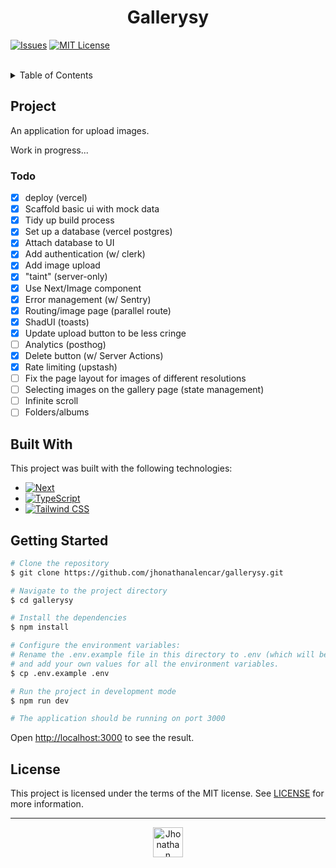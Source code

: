 <h1 align="center">Gallerysy</h1>

[![Issues][issues-shield]][issues-url]
[![MIT License][license-shield]][license-url]

<br>

<details>
  <summary>Table of Contents</summary>
  <ol>
    <li>
      <a href="#project">Project</a>
    </li>
    <li>
      <a href="#built-with">Built With</a>
    </li>
    <li>
      <a href="#getting-started">Getting Started</a>
    </li>
    <li>
      <a href="#license">License</a>
    </li>
  </ol>
</details>

## Project

An application for upload images.

Work in progress...

### Todo

- [x] deploy (vercel)
- [x] Scaffold basic ui with mock data
- [x] Tidy up build process
- [x] Set up a database (vercel postgres)
- [x] Attach database to UI
- [x] Add authentication (w/ clerk)
- [x] Add image upload
- [x] "taint" (server-only)
- [x] Use Next/Image component
- [x] Error management (w/ Sentry)
- [x] Routing/image page (parallel route)
- [x] ShadUI (toasts)
- [x] Update upload button to be less cringe
- [ ] Analytics (posthog)
- [x] Delete button (w/ Server Actions)
- [x] Rate limiting (upstash)
- [ ] Fix the page layout for images of different resolutions
- [ ] Selecting images on the gallery page (state management)
- [ ] Infinite scroll
- [ ] Folders/albums

## Built With

This project was built with the following technologies:

- [![Next][next.js]][next-url]
- [![TypeScript][typescript]][typescript-url]
- [![Tailwind CSS][tailwindcss]][tailwindcss-url]

## Getting Started

```sh
# Clone the repository
$ git clone https://github.com/jhonathanalencar/gallerysy.git

# Navigate to the project directory
$ cd gallerysy

# Install the dependencies
$ npm install

# Configure the environment variables:
# Rename the .env.example file in this directory to .env (which will be ignored by git)
# and add your own values for all the environment variables.
$ cp .env.example .env

# Run the project in development mode
$ npm run dev

# The application should be running on port 3000
```

Open <http://localhost:3000> to see the result.

## License

This project is licensed under the terms of the MIT license. See [LICENSE](LICENSE) for more information.

---

<p align="center">
  <img src="https://user-images.githubusercontent.com/87830705/254344973-58fb1280-be15-4847-95bd-c99236abdb4b.png" alt="Jhonathan" width="48px" />
</p>

[issues-shield]: https://img.shields.io/github/issues/jhonathanalencar/gallerysy.svg?style=for-the-badge
[issues-url]: https://github.com/jhonathanalencar/gallerysy/issues
[license-shield]: https://img.shields.io/github/license/jhonathanalencar/gallerysy.svg?style=for-the-badge&labelColor=4b2428&color=ac7c59
[license-url]: https://github.com/jhonathanalencar/gallerysy/blob/main/LICENSE
[next.js]: https://img.shields.io/badge/next.js-000000?style=for-the-badge&logo=nextdotjs&logoColor=white
[next-url]: https://nextjs.org/
[typescript]: https://img.shields.io/badge/TypeScript-007ACC?style=for-the-badge&logo=typescript&logoColor=white
[typescript-url]: https://www.typescriptlang.org/
[tailwindcss]: https://img.shields.io/badge/Tailwind_CSS-38B2AC?style=for-the-badge&logo=tailwind-css&logoColor=white
[tailwindcss-url]: https://tailwindcss.com/
